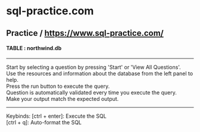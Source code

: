 # sql-practice.com
Practice / https://www.sql-practice.com/
---

#### TABLE : northwind.db
---
  Start by selecting a question by pressing 'Start' or 'View All Questions'.  
  Use the resources and information about the database from the left panel to help.  
  Press the run button to execute the query.  
  Question is automatically validated every time you execute the query.  
  Make your output match the expected output.  

---
  Keybinds:
    [ctrl + enter]: Execute the SQL  
    [ctrl + q]: Auto-format the SQL

